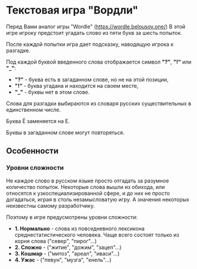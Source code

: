 # Текстовая игра "Вордли"

Перед Вами аналог игры "Wordle" (https://wordle.belousov.one/)
В этой игре игроку предстоит угадать слово из пяти букв за шесть попыток.

После каждой попытки игра дает подсказку, наводящую игрока к разгадке.

Под каждой буквой введенного слова отображается символ __"?"__, __"!"__ или __"_"__:
- __"?"__ - буква есть в загаданном слове, но не на этой позиции,
- __"!"__ - буква угадана и находится на своем месте,
- __"_"__ - буквы нет в этом слове.

Слова для разгадки выбираются из словаря русских существительных в единственном числе.

Буква Ё заменяется на Е.

Буквы в загаданном слове могут повторяться.

## Особенности
### Уровни сложности

Не каждое слово в русском языке просто отгадать за разумное количество попыток. Некоторые слова вышли из обихода, или относятся к узкоспециализированной сфере, и до них не просто догадаться, играя в столь незамысловатую игру. А значения некоторых неизвестны самому разработчику.

Поэтому в игре предусмотрены уровни сложности:
 - __1. Нормально__ - слова из повседневного лексикона среднестатистического человека. Чаще всего состоят только из корня слова ("север", "пирог"...)
 - __2. Сложно__ -  ("житие", "дожим", "зацеп"...)
 - __3. Кошмар__ -  ("митоз", "ареал", "иваси"...)
 - __4. Ужас__ -  ("певун", "музга", "кнель"...)



